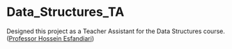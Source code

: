 # Data_Structures_TA
Designed this project as a Teacher Assistant for the Data Structures course.([Professor Hossein Esfandiari](https://scholar.google.com/citations?user=Rt8ppJsAAAAJ&hl=en))

